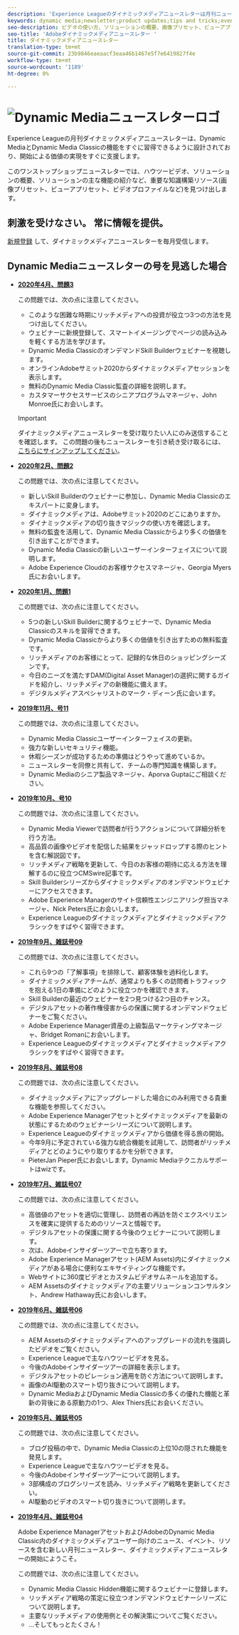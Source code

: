```yaml
---
description: 'Experience Leagueのダイナミックメディアニュースレターは月刊ニュースレターです。 Dynamic MediaとDynamic Media Classicの機能をすばやく習得できるように設計されており、開始が価値をすぐに実現できます。 ビデオの使い方、ソリューションの概要、画像プリセット、ビューアプリセット、ビデオプロファイルなどの主な機能の紹介など、重要な知識構築リソースをこのワンストップショップニュースレターでご利用いただけます。 '
keywords: dynamic media;newsletter;product updates;tips and tricks;events;customer success;blog;blogs;images;videos;features;capabilities
seo-description: ビデオの使い方、ソリューションの概要、画像プリセット、ビューアプリセット、ビデオプロファイルなどの主な機能の紹介など、ナレッジビルディングリソースは、このワンストップショップニュースレターで入手できます。
seo-title: 'Adobeダイナミックメディアニュースレター '
title: ダイナミックメディアニュースレター
translation-type: tm+mt
source-git-commit: 23b9846eaeaacf3eaa46b1467e5f7e6419827f4e
workflow-type: tm+mt
source-wordcount: '1189'
ht-degree: 0%

---
```



# ![Dynamic Mediaニュースレターロゴ](/help/assets/dynamic-media-newsletter-logo.png)

Experience Leagueの月刊ダイナミックメディアニュースレターは、Dynamic MediaとDynamic Media Classicの機能をすぐに習得できるように設計されており、開始による価値の実現をすぐに支援します。

このワンストップショップニュースレターでは、ハウツービデオ、ソリューションの概要、ソリューションの主な機能の紹介など、重要な知識構築リソース(画像プリセット、ビューアプリセット、ビデオプロファイルなど)を見つけ出します。

## 刺激を受けなさい。 常に情報を提供。

[新規登録](https://www.adobe.com/subscription/dynamic-media-newsletter.html) して、ダイナミックメディアニュースレターを毎月受信します。

## Dynamic Mediaニュースレターの号を見逃した場合

<!-- * **[May 2020, Issue 4](https://expleague.azureedge.net/assets/aem/Experience-Insider-vol.31.html)**

    In this issue:

    * What business continuity means in uncertain times.
    * Key takeaways from the first all-digital Adobe Summit.
    * Must-watch Experience Manager breakout sessions.
    * Summit customer spotlight: Under Armour.
    * Never miss an Experience Insider webinar.
    * Public sector spotlight: The urgent need for digital enrollment.
    * Look what’s new in Experience Manager Innovation.
    * Build your Experience Manager skills *live* with the Adobe pros.
    * Connect with the Adobe Experience Manager Community.
    * Fast-track your Adobe expertise with Adobe Experience League. -->

* **[2020年4月、問題3](https://expleague.azureedge.net/assets/dynamic-media/Dynamic_Media_Newsletter_04_2020_April.html)**

   この問題では、次の点に注意してください。

   * このような困難な時期にリッチメディアへの投資が役立つ3つの方法を見つけ出してください。
   * ウェビナーに新規登録して、スマートイメージングでページの読み込みを軽くする方法を学びます。
   * Dynamic Media ClassicのオンデマンドSkill Builderウェビナーを視聴します。
   * オンラインAdobeサミット2020からダイナミックメディアセッションを表示します。
   * 無料のDynamic Media Classic監査の詳細を説明します。
   * カスタマーサクセスサービスのシニアプログラムマネージャ、John Monroe氏にお会いします。

   >[!IMPORTANT]
   >
   >ダイナミックメディアニュースレターを受け取りたい人にのみ送信することを確認します。 この問題の後もニュースレターを引き続き受け取るには、 [こちらにサインアップしてください](https://nam04.safelinks.protection.outlook.com/?url=http%3A%2F%2Ft.messages.adobe.com%2Fr%2F%3Fid%3Dha6c66e%2C266d7ba%2C26edbee&amp;data=02%7C01%7Crbrough%40adobe.com%7Ce0ec0f8dde0f4eb03d9c08d7e2173fd3%7Cfa7b1b5a7b34438794aed2c178decee1%7C0%7C0%7C637226461801398160&amp;sdata=3c1oREsqy%2FeDPKC3dd4IO9dXomQ1XbokaBAYQl8obrk%3D&amp;reserved=0)。

* **[2020年2月、問題2](https://expleague.azureedge.net/assets/dynamic-media/Dynamic_Media_Newsletter_02_2020_Feb.html)**

   この問題では、次の点に注意してください。

   * 新しいSkill Builderのウェビナーに参加し、Dynamic Media Classicのエキスパートに変身します。
   * ダイナミックメディアは、Adobeサミット2020のどこにありますか。
   * ダイナミックメディアの切り抜きマジックの使い方を確認します。
   * 無料の監査を活用して、Dynamic Media Classicからより多くの価値を引き出すことができます。
   * Dynamic Media Classicの新しいユーザーインターフェイスについて説明します。
   * Adobe Experience Cloudのお客様サクセスマネージャ、Georgia Myers氏にお会いします。

* **[2020年1月、問題1](https://expleague.azureedge.net/assets/dynamic-media/Dynamic_Media_Newsletter_01_2020_Jan.html)**

   この問題では、次の点に注意してください。

   * 5つの新しいSkill Builderに関するウェビナーで、Dynamic Media Classicのスキルを習得できます。
   * Dynamic Media Classicからより多くの価値を引き出すための無料監査です。
   * リッチメディアのお客様にとって、記録的な休日のショッピングシーズンです。
   * 今日のニーズを満たすDAM(Digital Asset Manager)の選択に関するガイドを紹介し、リッチメディアの新機能に備えます。
   * デジタルメディアスペシャリストのマーク・ディーン氏に会います。

* **[2019年11月、号11](https://expleague.azureedge.net/assets/dynamic-media/Dynamic_Media_Newsletter_11_2019_Nov.html)**

   この問題では、次の点に注意してください。

   * Dynamic Media Classicユーザーインターフェイスの更新。
   * 強力な新しいセキュリティ機能。
   * 休暇シーズンが成功するための準備はどうやって進めているか。
   * ニュースレターを同僚と共有して、チームの専門知識を構築します。
   * Dynamic Mediaのシニア製品マネージャ、Aporva Guptaにご相談ください。

* **[2019年10月、号10](https://expleague.azureedge.net/assets/dynamic-media/Dynamic_Media_Newsletter_10_2019_Oct.html)**

   この問題では、次の点に注意してください。

   * Dynamic Media Viewerで訪問者が行うアクションについて詳細分析を行う方法。
   * 高品質の画像やビデオを配信した結果をジャッドロップする際のヒントを含む解説図です。
   * リッチメディア戦略を更新して、今日のお客様の期待に応える方法を理解するのに役立つCMSwire記事です。
   * Skill Builderシリーズからダイナミックメディアのオンデマンドウェビナーにアクセスできます。
   * Adobe Experience Managerのサイト信頼性エンジニアリング担当マネージャ、Nick Peters氏にお会いします。
   * Experience Leagueのダイナミックメディアとダイナミックメディアクラシックをすばやく習得できます。

* **[2019年9月、雑誌号09](https://expleague.azureedge.net/assets/dynamic-media/Dynamic_Media_Newsletter_09_2019_Sept.html)**

   この問題では、次の点に注意してください。

   * これら9つの「了解事項」を排除して、顧客体験を過料化します。
   * ダイナミックメディアチームが、通常よりも多くの訪問者トラフィックを抱える1日の準備にどのように役立つかを確認できます。
   * Skill Builderの最近のウェビナーを2つ見つける2つ目のチャンス。
   * デジタルアセットの著作権侵害からの保護に関するオンデマンドウェビナーをご覧ください。
   * Adobe Experience Manager資産の上級製品マーケティングマネージャ、Bridget Romanにお会いします。
   * Experience Leagueのダイナミックメディアとダイナミックメディアクラシックをすばやく習得できます。


* **[2019年8月、雑誌号08](https://expleague.azureedge.net/assets/dynamic-media/Dynamic_Media_Newsletter_08_2019_Aug.html)**

   この問題では、次の点に注意してください。

   * ダイナミックメディアにアップグレードした場合にのみ利用できる貴重な機能を参照してください。
   * Adobe Experience Managerアセットとダイナミックメディアを最新の状態にするためのウェビナーシリーズについて説明します。
   * Experience Leagueのダイナミックメディアから価値を得る旅の開始。
   * 今年9月に予定されている強力な統合機能を試用して、訪問者がリッチメディアとどのようにやり取りするかを分析できます。
   * PieterJan Pieper氏にお会いします。Dynamic Mediaテクニカルサポートはwizです。


* **[2019年7月、雑誌号07](https://expleague.azureedge.net/assets/dynamic-media/Dynamic_Media_Newsletter_07_2019_July.html)**

   この問題では、次の点に注意してください。

   * 高価値のアセットを適切に管理し、訪問者の再訪を防ぐエクスペリエンスを確実に提供するためのリソースと情報です。
   * デジタルアセットの保護に関する今後のウェビナーについて説明します。
   * 次は、Adobeインサイダーツアーで立ち寄ります。
   * Adobe Experience Managerアセット(AEM Assets)内にダイナミックメディアがある場合に便利なエキサイティングな機能です。
   * Webサイトに360度ビデオとカスタムビデオサムネールを追加する。
   * AEM Assetsのダイナミックメディアの主要ソリューションコンサルタント、Andrew Hathaway氏にお会いします。

* **[2019年6月、雑誌号06](https://expleague.azureedge.net/assets/dynamic-media/Dynamic_Media_Newsletter_06_2019_June.html)**

   この問題では、次の点に注意してください。

   * AEM Assetsのダイナミックメディアへのアップグレードの流れを強調したビデオをご覧ください。
   * Experience Leagueで主なハウツービデオを見る。
   * 今後のAdobeインサイダーツアーの詳細を表示します。
   * デジタルアセットのピレーション適用を防ぐ方法について説明します。
   * 画像のAI駆動のスマート切り抜きについて説明します。
   * Dynamic MediaおよびDynamic Media Classicの多くの優れた機能と革新の背後にある原動力の1つ、Alex Thiers氏にお会いください。

* **[2019年5月、雑誌号05](https://expleague.azureedge.net/assets/dynamic-media/Dynamic_Media_Newsletter_05_2019_May.html)**

   この問題では、次の点に注意してください。

   * ブログ投稿の中で、Dynamic Media Classicの上位10の隠された機能を発見します。
   * Experience Leagueで主なハウツービデオを見る。
   * 今後のAdobeインサイダーツアーについて説明します。
   * 3部構成のブログシリーズを読み、リッチメディア戦略を更新してください。
   * AI駆動のビデオのスマート切り抜きについて説明します。

* **[2019年4月、雑誌号04](https://expleague.azureedge.net/assets/dynamic-media/Dynamic_Media_Newsletter_04_2019_April.html)**

   Adobe Experience ManagerアセットおよびAdobeのDynamic Media Classic内のダイナミックメディアユーザー向けのニュース、イベント、リソースを含む新しい月刊ニュースレター、ダイナミックメディアニュースレターの開始にようこそ。

   この問題では、次の点に注意してください。
   * Dynamic Media Classic Hidden機能に関するウェビナーに登録します。
   * リッチメディア戦略の策定に役立つオンデマンドウェビナーシリーズについて説明します。
   * 主要なリッチメディアの使用例とその解決策についてご覧ください。
   * ...そしてもっとたくさん！